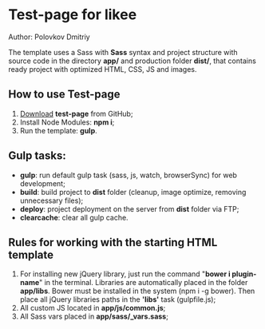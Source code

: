 <h1>Test-page for likee</h1>

<p>Author: Polovkov Dmitriy</p>

<p>The template uses a Sass with <strong>Sass</strong> syntax and project structure with source code in the directory <strong>app/</strong> and production folder <strong>dist/</strong>, that contains ready project with optimized HTML, CSS, JS and images.</p>

<h2>How to use Test-page</h2>

<ol>
	<li><a href="https://github.com/psinegmatic/test_page-likee/archive/master.zip">Download</a> <strong>test-page</strong> from GitHub;</li>
	<li>Install Node Modules: <strong>npm i</strong>;</li>
	<li>Run the template: <strong>gulp</strong>.</li>
</ol>

<h2>Gulp tasks:</h2>

<ul>
	<li><strong>gulp</strong>: run default gulp task (sass, js, watch, browserSync) for web development;</li>
	<li><strong>build</strong>: build project to <strong>dist</strong> folder (cleanup, image optimize, removing unnecessary files);</li>
	<li><strong>deploy</strong>: project deployment on the server from <strong>dist</strong> folder via FTP;</li>
	<li><strong>clearcache</strong>: clear all gulp cache.</li>
</ul>

<h2>Rules for working with the starting HTML template</h2>

<ol>
	<li>For installing new jQuery library, just run the command "<strong>bower i plugin-name</strong>" in the terminal. Libraries are automatically placed in the folder <strong>app/libs</strong>. Bower must be installed in the system (npm i -g bower). Then place all jQuery libraries paths in the <strong>'libs'</strong> task (gulpfile.js);</li>
	<li>All custom JS located in <strong>app/js/common.js</strong>;</li>
	<li>All Sass vars placed in <strong>app/sass/_vars.sass</strong>;</li>
</ol>
